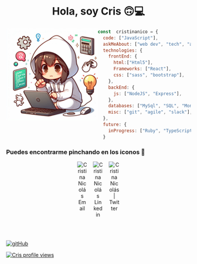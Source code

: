 <h1 align="center">Hola, soy Cris 🙃💻</h1> 


<img class="profile" align="left" src="https://github.com/cristinanico/cristinanico/blob/main/img-profile?raw=true" alt="Github profile avatar" height="250px" />

```js
const  cristinanico = {
  code: ["JavaScript"],
  askMeAbout: ["web dev", "tech", "app dev", "pintaAPIs"],
  technologies: {
    frontEnd: {
      html:["Html5"],
      Frameworks: ["React"],
      css: ["sass", "bootstrap"],
    },
    backEnd: {
      js: ["NodeJS", "Express"],
    },
    databases: ["MySql", "SQL", "MongoDB"],
    misc: ["git", "agile", "slack"],
  },
  future: {
    inProgress: ["Ruby", "TypeScript", "Tailwind"]
  }
```


<h3>Puedes encontrarme pinchando en los iconos 📍</h3>
<p align="center" style="display: flex; justify-content: center; gap: 1rem;">
    <a href="mailto:cristinanicodev@gmail.com">
    <img align="left" alt="Cristina Nicolás Email" width="27px" src="https://img.icons8.com/doodle/48/000000/gmail.png"/></a>
    <a target="_blank" href="https://www.linkedin.com/in/cristina-nicolas-morata/">
    <img align="left" alt="Cristina Nicolás Linkedin" width="27px" src="https://img.icons8.com/doodle/48/000000/linkedin--v2.png" />
    </a>
    <a href="https://twitter.com/cristinanicodev">
    <img align="left" alt="Cristina Nicolás | Twitter" width="30px" src="https://img.icons8.com/pulsar-color/64/000000/twitterx.png" />
    </a>
</p>







<br /><br />

[![gitHub](https://img.shields.io/badge/Github-black?logo=github&logoColor=white)](https://github.com/cristinanico)

[![Cris profile views](https://u8views.com/api/v1/github/profiles/142333230/views/day-week-month-total-count.svg)](https://u8views.com/github/cristinanico)

